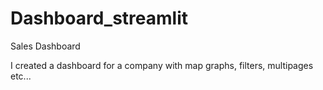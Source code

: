 # Dashboard_streamlit
Sales Dashboard


I created a dashboard for a company with map graphs, filters, multipages etc...
